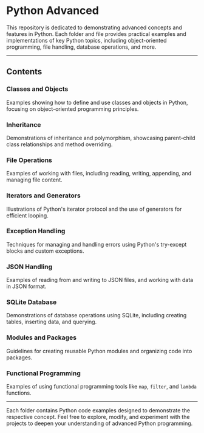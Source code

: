 # Python Advanced

This repository is dedicated to demonstrating advanced concepts and features in Python. Each folder and file provides practical examples and implementations of key Python topics, including object-oriented programming, file handling, database operations, and more.

---

## Contents

### **Classes and Objects**  
Examples showing how to define and use classes and objects in Python, focusing on object-oriented programming principles.

### **Inheritance**  
Demonstrations of inheritance and polymorphism, showcasing parent-child class relationships and method overriding.

### **File Operations**  
Examples of working with files, including reading, writing, appending, and managing file content.

### **Iterators and Generators**  
Illustrations of Python's iterator protocol and the use of generators for efficient looping.

### **Exception Handling**  
Techniques for managing and handling errors using Python's try-except blocks and custom exceptions.

### **JSON Handling**  
Examples of reading from and writing to JSON files, and working with data in JSON format.

### **SQLite Database**  
Demonstrations of database operations using SQLite, including creating tables, inserting data, and querying.

### **Modules and Packages**  
Guidelines for creating reusable Python modules and organizing code into packages.

### **Functional Programming**  
Examples of using functional programming tools like `map`, `filter`, and `lambda` functions.

---

Each folder contains Python code examples designed to demonstrate the respective concept.
Feel free to explore, modify, and experiment with the projects to deepen your understanding of advanced Python programming.
